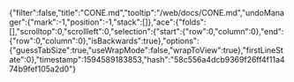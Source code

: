 {"filter":false,"title":"CONE.md","tooltip":"/web/docs/CONE.md","undoManager":{"mark":-1,"position":-1,"stack":[]},"ace":{"folds":[],"scrolltop":0,"scrollleft":0,"selection":{"start":{"row":0,"column":0},"end":{"row":0,"column":0},"isBackwards":true},"options":{"guessTabSize":true,"useWrapMode":false,"wrapToView":true},"firstLineState":0},"timestamp":1594589183853,"hash":"58c556a4dcb9369f26ff4f11a474b9fef105a2d0"}
